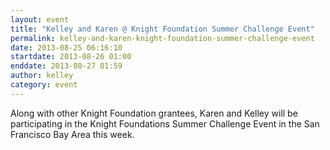 ```yaml
---
layout: event
title: "Kelley and Karen @ Knight Foundation Summer Challenge Event"
permalink: kelley-and-karen-knight-foundation-summer-challenge-event
date: 2013-08-25 06:16:10
startdate: 2013-08-26 01:00
enddate: 2013-08-27 01:59
author: kelley
category: event
---
```


Along with other Knight Foundation grantees, Karen and Kelley will be participating in the Knight Foundations Summer Challenge Event in the San Francisco Bay Area this week.
